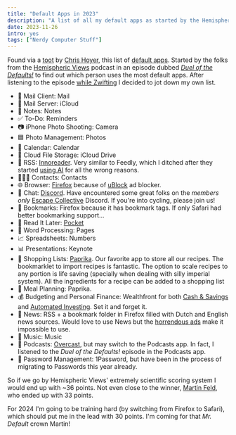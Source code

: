 ```yaml
---
title: "Default Apps in 2023"
description: "A list of all my default apps as started by the Hemispheric Views podcast."
date: 2023-11-26
intro: yes
tags: ["Nerdy Computer Stuff"]
---
```

Found via a [toot](https://front-end.social/@chriscoyier/111474487605531383) by [Chris Hoyer](https://chriscoyier.net/2023/11/25/default-apps-2023/), this list of [default apps](https://defaults.rknight.me/). Started by the folks from the [Hemispheric Views](https://listen.hemisphericviews.com/) podcast in an episode dubbed *[Duel of the Defaults!](https://listen.hemisphericviews.com/097)* to find out which person uses the most default apps. After listening to the episode [while Zwifting](https://www.strava.com/activities/10286773646) I decided to jot down my own list.

- 📨 Mail Client: Mail
- 📮 Mail Server: iCloud
- 📝 Notes: Notes
- ✅ To-Do: Reminders
- 📷 iPhone Photo Shooting: Camera
- 🟦 Photo Management: Photos
- 📆 Calendar: Calendar
- 📁 Cloud File Storage: iCloud Drive
- 📖 RSS: [Innoreader](https://www.inoreader.com). Very similar to Feedly, which I ditched after they started [using AI](https://www.pcmag.com/news/feedly-faces-backlash-over-protest-tracking-ai-models) for all the wrong reasons.
- 🙍🏻‍♂️ Contacts: Contacts
- 🌐 Browser: [Firefox](https://www.mozilla.org/en-US/firefox/new/) because of [uBlock](https://ublockorigin.com/) ad blocker.
- 💬 Chat: [Discord](https://discord.com). Have encountered some great folks on the *members only* [Escape Collective](https://escapecollective.com/) Discord. If you're into cycling, please join us!
- 🔖 Bookmarks: Firefox because it has bookmark tags. If only Safari had better bookmarking support...
- 📑 Read It Later: [Pocket](https://getpocket.com/)
- 📜 Word Processing: Pages
- 📈 Spreadsheets: Numbers
- 📊 Presentations: Keynote
- 🛒 Shopping Lists: [Paprika](https://www.paprikaapp.com/). Our favorite app to store all our recipes. The bookmarklet to import recipes is fantastic. The option to scale recipes to any portion is life saving (specially when dealing with silly imperial system). All the ingredients for a recipe can be added to a shopping list
- 🍴 Meal Planning: Paprika.
- 💰 Budgeting and Personal Finance: Wealthfront for both [Cash & Savings](https://www.wealthfront.com/invited/AFFC-866V-OG88-2XHX) and [Automated Investing](https://www.wealthfront.com/invited/AFFD-0AGC-6XLY-DKNX). Set it and forget it. 
- 📰 News: RSS + a bookmark folder in Firefox filled with Dutch and English news sources. Would love to use News but the [horrendous ads](https://mastodon.social/@gruber/111196532299204839) make it impossible to use. 
- 🎵 Music: Music
- 🎤 Podcasts: [Overcast](https://overcast.fm), but may switch to the Podcasts app. In fact, I listened to the *Duel of the Defaults!* episode in the Podcasts app.
- 🔐 Password Management: 1Password, but have been in the process of migrating to Passwords this year already.

So if we go by Hemispheric Views' extremely scientific scoring system I would end up with ~36 points. Not even close to the winner, [Martin Feld](https://loungeruminator.net/2023/11/17/mr-default/), who ended up with 33 points. 

For 2024 I'm going to be training hard (by switching from Firefox to Safari), which should put me in the lead with 30 points. I'm coming for that *Mr. Default* crown Martin!